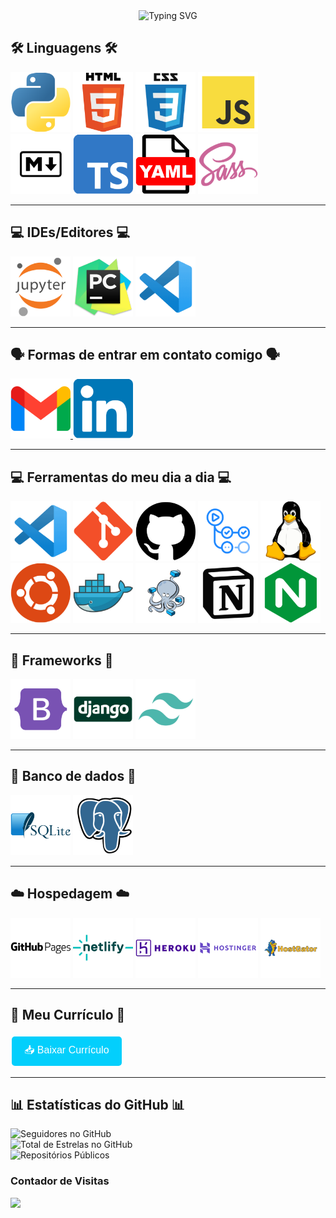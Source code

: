 <div align="center">
    <img src="https://readme-typing-svg.demolab.com?font=Dancing+Script&weight=700&size=28&pause=1000&color=03CFFC&center=true&width=800&lines=👋+Olá,+sou+Lucas+Kawatoko!;💻+Trabalho+como+desenvolvedor+back-end,+focado+em+Python.;🌟+Gosto+de+resolver+problemas+e+criar+soluções+simples+e+eficazes.;🚀+Sempre+aprendendo+e+buscando+novos+desafios.;🤝+Bora+trocar+uma+ideia+e+fazer+acontecer!" alt="Typing SVG" />
</div>


## 🛠️ Linguagens 🛠️

<div align="left">
    <img src="imgs/Logo-Python.png" alt="Python" title="Python" width="96" height="96" />
    <img src="imgs/Logo-HTML.png" alt="HTML5" title="HTML5" width="96" height="96" />
    <img src="imgs/Logo-CSS.png" alt="CSS3" title="CSS3" width="96" height="96"/>
    <img src="imgs/Logo-JavaScript.png" alt="JavaScript" title="JavaScript" width="96" height="96" />
    <br>
    <img src="imgs/Logo-markdown.png" alt="Markdown" title="Markdown" width="96" height="96" />
    <img src="imgs/Logo-TypeScript.png" alt="TypeScript" title="TypeScript" width="96" height="96" />
    <img src="imgs/Logo-YAML.png" alt="YAML" title="YAML" width="96" height="96" />
    <img src="imgs/Logo-Sass.png" alt="Sass" title="Sass" width="96" height="96" />
</div>

---

## 💻 IDEs/Editores 💻

<div align="left">
    <img src="imgs/Logo-Jupyter.png" alt="Jupyter Notebook" title="Jupyter Notebook" width="96" height="96" />
    <img src="imgs/Logo-Pycharm.png" alt="PyCharm" title="PyCharm" width="96" height="96" />
    <img src="imgs/Logo-VsCode.png" alt="VS Code" title="Visual Studio Code" width="96" height="96" />
</div>

---

## 🗣️ Formas de entrar em contato comigo 🗣️

<div align="left">
    <a href="mailto:lucaskawatoko@gmail.com?subject=Oportunidade%20de%20Colaboração&body=Olá%20Lucas,%0D%0A%0D%0AEstou%20impressionado%20com%20seu%20trabalho%20como%20desenvolvedor%20back-end%20e%20gostaria%20de%20discutir%20uma%20possível%20colaboração.%20Por%20favor,%20entre%20em%20contato%20para%20que%20possamos%20conversar%20mais%20sobre%20isso.%0D%0A%0D%0AAtenciosamente,%0D%0A[Seu%20Nome]">
        <img src="imgs/Logo-Gmail.png" alt="Gmail" title="Gmail" width="96" height="96" />
    </a>
    <a href="https://www.linkedin.com/in/lucaskawatoko/" target="_blank">
        <img src="imgs/Logo-linkedin.png" alt="LinkedIn" title="LinkedIn" width="96" height="96" />
    </a>
</div>

---

## 💻 Ferramentas do meu dia a dia 💻

<div align="left">
    <img src="imgs/Logo-VsCode.png" alt="VS Code" title="Visual Studio Code" width="96" height="96" />
    <img src="imgs/Logo-Git.png" alt="Git" title="Git" width="96" height="96" />
    <img src="imgs/Logo-GitHub.png" alt="GitHub" title="GitHub" width="96" height="96" />
    <img src="imgs/Logo-GitHub-Actions.png" alt="GitHub Actions" title="GitHub Actions" width="96" height="96" />
    <img src="imgs/Logo-Linux.png" alt="Linux" title="Linux" width="96" height="96" />
    <br>
    <img src="imgs/Logo-Ubuntu.png" alt="Ubuntu" title="Ubuntu" width="96" height="96" />
    <img src="imgs/Logo-Docker.png" alt="Docker" title="Docker" width="96" height="96" />
    <img src="imgs/Logo-Docker-Compose.png" alt="Docker Compose" title="Docker Compose" width="96" height="96" />
    <img src="imgs/Logo-Notion.png" alt="Notion" title="Notion" width="96" height="96" />
    <img src="imgs/Logo-Nginx.png" alt="Nginx" title="Nginx" width="96" height="96" />
</div>

---

## 🧩 Frameworks 🧩

<div align="left">
    <img src="imgs/Logo-Bootstrap.png" alt="Bootstrap" title="Bootstrap" width="96" height="96" />
    <img src="imgs/Logo-Django.png" alt="Django" title="Django" width="96" height="96" />
    <img src="imgs/Logo-tailwindcss.png" alt="TailwindCSS" title="TailwindCSS" width="96" height="96" />
</div>

---

## 💾 Banco de dados 💾

<div align="left">
    <img src="imgs/Logo-SqLite.png" alt="SQLite" title="SQLite" width="96" height="96"/>
    <img src="imgs/Logo-Postgresql.png" alt="PostgreSQL" title="PostgreSQL" width="96" height="96" />
</div>

---

## ☁️ Hospedagem ☁️

<div align="left">
    <img src="imgs/Logo-GitHub-Pages.png" alt="GitHub Pages" title="GitHub Pages" width="96" height="96" />
    <img src="imgs/Logo-netlify.png" alt="Netlify" title="Netlify" width="96" height="96" />
    <img src="imgs/Logo-Heroku.png" alt="Heroku" title="Heroku" width="96" height="96" />
    <img src="imgs/Logo-Hostinger.png" alt="Hostinger" title="Hostinger" width="96" height="96" />
    <img src="imgs/Logo-HostGator.png" alt="HostGator" title="HostGator" width="96" height="96" />
</div>

---

## 📄 Meu Currículo 📄

<div align="left">
    <a href="docs/Currículo-Lucas-Kawatoko-dev-junior.pdf" download>
        <button style="background-color: #03cffc; border: none; color: white; padding: 10px 20px; text-align: center; text-decoration: none; display: inline-block; font-size: 16px; margin: 4px 2px; cursor: pointer; border-radius: 5px;">
            📥 Baixar Currículo
        </button>
    </a>
</div>

---

## 📊 Estatísticas do GitHub 📊

<div align="left">

![Seguidores no GitHub](https://img.shields.io/github/followers/lucaskawatoko?label=Seguidores&style=for-the-badge&logo=github&logoColor=white)<br>
![Total de Estrelas no GitHub](https://img.shields.io/github/stars/lucaskawatoko?label=Total%20de%20Estrelas&style=for-the-badge&logo=github&logoColor=gold)<br>
![Repositórios Públicos](https://img.shields.io/badge/Repositórios%20Públicos-30-blue?style=for-the-badge&logo=github)<br>

</div>

### **Contador de Visitas**
<p align="left">   <img alingn="center" src="https://profile-counter.glitch.me/lucaskawatoko/count.svg" /></p>
</div>

